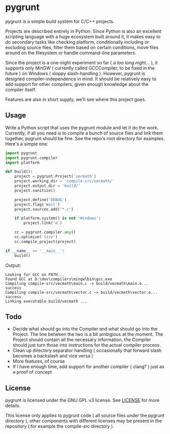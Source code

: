 # pygrunt #

pygrunt is a simple build system for C/C++ projects.

Projects are described entirely in Python. Since Python is also an excellent scripting language
with a huge ecosystem built around it, it makes easy to do secondary tasks like checking platform,
conditionally including or excluding source files, filter them based on certain conditions,
move files around on the filesystem or handle command-line parameters.

Since the project is a one-night experiment so far ( *a too long night...* ), it supports only
MinGW ( currently called GCCCompiler, to be fixed in the future ) on Windows ( sloppy
slash-handling ). However, pygrunt is designed compiler-independence in mind. It should
be relatively easy to add support for other compilers, given enough knowledge about the compiler
itself.

Features are also in short supply, we'll see where this project goes.

## Usage ##

Write a Python script that uses the pygrunt module and let it do the work. Currently, if all
you need is to compile a bunch of source files and link them together, pygrunt should be fine.
See the repo's root directory for examples. Here's a simple one:

```python
import pygrunt
import pygrunt.compiler
import platform

def build():
    project = pygrunt.Project('vecmath')
    project.working_dir = 'compile-src/vecmath/'
    project.output_dir = 'build/'
    project.sanitize()

    project.define('DEBUG')
    project.flag('Wall')
    project.sources.add('*.c')

    if platform.system() is not 'Windows':
        project.link('m')

    cc = pygrunt.compiler.any()
    cc.optimize('size')
    cc.compile_project(project)

if __name__ == '__main__':
    build()

```

Output:
```
Looking for GCC on PATH...
Found GCC at D:\dev\compilers\mingw\bin\gcc.exe
Compiling compile-src/vecmath\main.c -> build/vecmath\main.o... success
Compiling compile-src/vecmath\vector.c -> build/vecmath\vector.o... success
Linking executable build/vecmath ...
```

## Todo ##

* Decide what should go into the Compiler and what should go into the Project. The line between
    the two is a bit ambigious at the moment. The Project should contain all the necessary
    information, the Compiler should just turn those into instructions for the actual compiler
    process.
* Clean up directory separator handling ( occasionally that forward slash becomes a backslash
    and vice versa )
* More features, of course
* If I have enough time, add support for another compiler ( clang? ) just as a proof of concept

## License ##

pygrunt is licensed under the GNU GPL v3 license. See [LICENSE](LICENSE) for more details.

This license only applies to pygrunt code ( all source files under the pygrunt directory ),
other components with different licenses may be present in the repository ( for example the
compile-src directory ).
